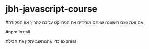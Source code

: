# jbh-javascript-course

#אם זאת פעם ראשונה שאתם מורידים את הפרויקט עליכם להריץ את הפקודה:

#npm install 

כדי שהמחשב יתקין את חבילת express 